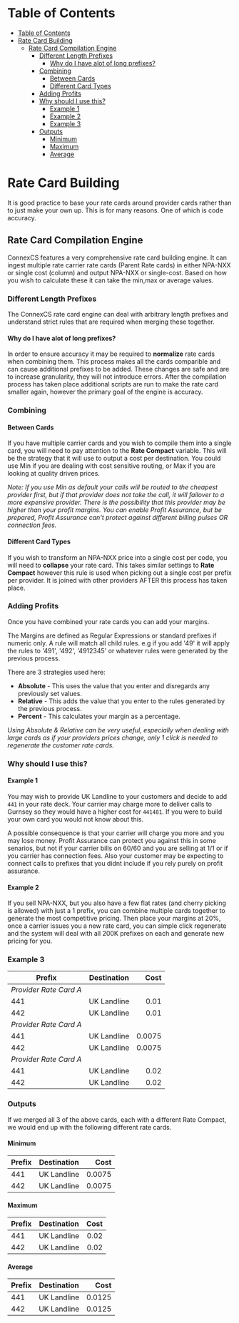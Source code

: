 # Table of Contents

* [Table of Contents](#table-of-contents)
* [Rate Card Building](#rate-card-building)
  * [Rate Card Compilation Engine](#rate-card-compilation-engine)
    * [Different Length Prefixes](#different-length-prefixes)
       * [Why do I have alot of long prefixes?](#why-do-i-have-alot-of-long-prefixes)
    * [Combining](#combining)
        * [Between Cards](#between-cards)
        * [Different Card Types](#different-card-types)
    * [Adding Profits](#adding-profits)
    * [Why should I use this?](#why-should-i-use-this)
        * [Example 1](#example-1)
        * [Example 2](#example-2) 
        * [Example 3](#example-3)
    * [Outputs](#outputs)
        * [Minimum](#minimum)
        * [Maximum](#maximum)
        * [Average](#average)

# Rate Card Building

It is good practice to base your rate cards around provider cards rather than to just make your own up. This is for many reasons. One of which is code accuracy. 

## Rate Card Compilation Engine

ConnexCS features a very comprehensive rate card building engine. It can ingest multiple rate carrier rate cards (Parent Rate cards) in either NPA-NXX or single cost (column) and output NPA-NXX or single-cost.
Based on how you wish to calculate these it can take the min,max or average values.

### Different Length Prefixes
The ConnexCS rate card engine can deal with arbitrary length prefixes and understand strict rules that are required when merging these together.

#### Why do I have alot of long prefixes?
In order to ensure accuracy it may be required to **normalize** rate cards when combining them. This process makes all the cards comparible and can cause additional prefixes to be added. These changes are safe and are to increase granularity, they will not introduce errors. After the compilation process has taken place additional scripts are run to make the rate card smaller again, however the primary goal of the engine is accuracy.

### Combining
#### Between Cards
If you have multiple carrier cards and you wish to compile them into a single card, you will need to pay attention to the **Rate Compact** variable. This will be the strategy that it will use to output a cost per destination. You could use Min if you are dealing with cost sensitive routing, or Max if you are looking at quality driven prices.

_Note: If you use Min as default your calls will be routed to the cheapest provider first, but if that provider does not take the call, it will failover to a more expensive provider. There is the possibility that this provider may be higher than your profit margins. You can enable Profit Assurance, but be prepared, Profit Assurance can't protect against different billing pulses OR connection fees._

#### Different Card Types
If you wish to transform an NPA-NXX price into a single cost per code, you will need to **collapse** your rate card. This takes similar settings to **Rate Compact** however this rule is used when picking out a single cost per prefix per provider. It is joined with other providers AFTER this process has taken place.

### Adding Profits
Once you have combined your rate cards you can add your margins.

The Margins are defined as Regular Expressions or standard prefixes if numeric only. A rule will match all child rules. e.g if you add '49' it will apply the rules to '491', '492', '4912345' or whatever rules were generated by the previous process.

There are 3 strategies used here:
* **Absolute** - This uses the value that you enter and disregards any previously set values.
* **Relative** - This adds the value that you enter to the rules generated by the previous process.
* **Percent** - This calculates your margin as a percentage.

_Using Absolute & Relative can be very useful, especially when dealing with large cards as if your providers prices change, only 1 click is needed to regenerate the customer rate cards._

### Why should I use this?
#### Example 1

You may wish to provide UK Landline to your customers and decide to add `441` in your rate deck. Your carrier may charge more to deliver calls to Gurnsey so they would have a higher cost for `441481`. If you were to build your own card you would not know about this.

A possible consequence is that your carrier will charge you more and you may lose money. Profit Assurance can protect you against this in some senarios, but not if your carrier bills on 60/60 and you are selling at 1/1 or if you carrier has connection fees. Also your customer may be expecting to connect calls to prefixes that you didnt include if you rely purely on profit assurance.

#### Example 2

If you sell NPA-NXX, but you also have a few flat rates (and cherry picking is allowed) with just a 1 prefix, you can combine multiple cards together to generate the most competitive pricing. Then place your margins at 20%, once a carrier issues you a new rate card, you can simple click regenerate and the system will deal with all 200K prefixes on each and generate new pricing for you.

### Example 3


| Prefix  |     Destination     |  Cost |
|----------|:-------------:|------:|
| *Provider Rate Card A* |   |  |
| 441 |    UK Landline |  0.01 |
| 442 | UK Landline |    0.01 |
| *Provider Rate Card A* |  |     |
| 441 | UK Landline |  0.0075 |
| 442 | UK Landline |   0.0075 |
| *Provider Rate Card A* |  |  |
| 441 |  UK Landline |  0.02|
| 442 |  UK Landline |    0.02 |

### Outputs

If we merged all 3 of the above cards, each with a different Rate Compact, we would end up with the following different rate cards.

#### Minimum

| Prefix  |     Destination     |  Cost |
|----------|:-------------:|------:|
| 441 |    UK Landline |  0.0075 |
| 442 | UK Landline |   0.0075 |

#### Maximum

| Prefix  |     Destination     |  Cost |
|----------|:-------------:|------:|
| 441 |    UK Landline |  0.02 |
| 442 | UK Landline |   0.02 |

#### Average

| Prefix  |     Destination     |  Cost |
|----------|:-------------:|------:|
| 441 |    UK Landline |  0.0125 |
| 442 | UK Landline |   0.0125 |
